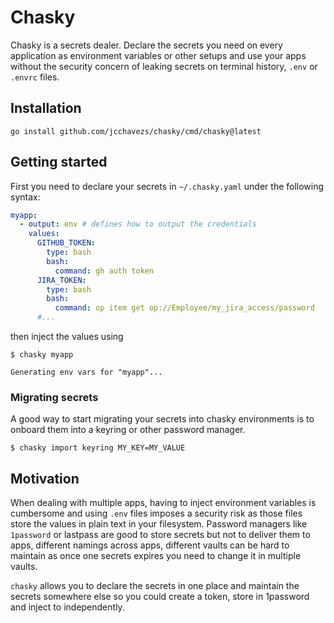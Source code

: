 # Chasky

Chasky is a secrets dealer. Declare the secrets you need on every application as environment variables or other setups and use your apps without the security concern of leaking secrets on terminal history, `.env` or `.envrc` files.

## Installation

```console
go install github.com/jcchavezs/chasky/cmd/chasky@latest
```

## Getting started

First you need to declare your secrets in `~/.chasky.yaml` under the following syntax:

```yaml
myapp:
  - output: env # defines how to output the credentials
    values:
      GITHUB_TOKEN:
        type: bash
        bash: 
          command: gh auth token
      JIRA_TOKEN:
        type: bash
        bash: 
          command: op item get op://Employee/my_jira_access/password
      #...
```

then inject the values using

```console
$ chasky myapp

Generating env vars for "myapp"...
```

### Migrating secrets

A good way to start migrating your secrets into chasky environments is to onboard them into a keyring or other password manager.

```console
$ chasky import keyring MY_KEY=MY_VALUE
```

## Motivation

When dealing with multiple apps, having to inject environment variables is cumbersome and using `.env` files imposes a security risk as those files store the values in plain text in your filesystem. Password managers like `1password` or lastpass are good to store secrets but not to deliver them to apps, different namings across apps, different vaults can be hard to maintain as once one secrets expires you need to change it in multiple vaults.

`chasky` allows you to declare the secrets in one place and maintain the secrets somewhere else so you could create a token, store in 1password and inject to independently.
